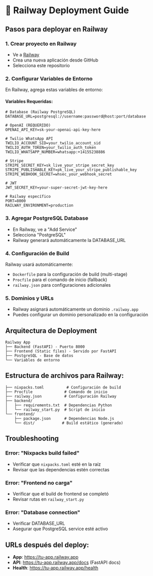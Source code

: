# 🚄 Railway Deployment Guide

## Pasos para deployar en Railway

### 1. Crear proyecto en Railway
- Ve a [Railway](https://railway.app)
- Crea una nueva aplicación desde GitHub
- Selecciona este repositorio

### 2. Configurar Variables de Entorno
En Railway, agrega estas variables de entorno:

#### Variables Requeridas:
```env
# Database (Railway PostgreSQL)
DATABASE_URL=postgresql://username:password@host:port/database

# OpenAI (REQUERIDO)
OPENAI_API_KEY=sk-your-openai-api-key-here

# Twilio WhatsApp API
TWILIO_ACCOUNT_SID=your_twilio_account_sid
TWILIO_AUTH_TOKEN=your_twilio_auth_token
TWILIO_WHATSAPP_NUMBER=whatsapp:+14155238886

# Stripe
STRIPE_SECRET_KEY=sk_live_your_stripe_secret_key
STRIPE_PUBLISHABLE_KEY=pk_live_your_stripe_publishable_key
STRIPE_WEBHOOK_SECRET=whsec_your_webhook_secret

# JWT
JWT_SECRET_KEY=your-super-secret-jwt-key-here

# Railway específico
PORT=8000
RAILWAY_ENVIRONMENT=production
```

### 3. Agregar PostgreSQL Database
- En Railway, ve a "Add Service" 
- Selecciona "PostgreSQL"
- Railway generará automáticamente la DATABASE_URL

### 4. Configuración de Build
Railway usará automáticamente:
- `Dockerfile` para la configuración de build (multi-stage)
- `Procfile` para el comando de inicio (fallback)
- `railway.json` para configuraciones adicionales

### 5. Dominios y URLs
- Railway asignará automáticamente un dominio `.railway.app`
- Puedes configurar un dominio personalizado en la configuración

## Arquitectura de Deployment

```
Railway App
├── Backend (FastAPI) - Puerto 8000
├── Frontend (Static files) - Servido por FastAPI
├── PostgreSQL - Base de datos
└── Variables de entorno
```

## Estructura de archivos para Railway:
```
├── nixpacks.toml          # Configuración de build
├── Procfile              # Comando de inicio
├── railway.json          # Configuración Railway
├── backend/
│   ├── requirements.txt  # Dependencias Python
│   └── railway_start.py  # Script de inicio
└── frontend/
    ├── package.json      # Dependencias Node.js
    └── dist/            # Build estático (generado)
```

## Troubleshooting

### Error: "Nixpacks build failed"
- Verificar que `nixpacks.toml` esté en la raíz
- Revisar que las dependencias estén correctas

### Error: "Frontend no carga"
- Verificar que el build de frontend se completó
- Revisar rutas en `railway_start.py`

### Error: "Database connection"
- Verificar DATABASE_URL
- Asegurar que PostgreSQL service esté activo

## URLs después del deploy:
- **App**: https://tu-app.railway.app
- **API**: https://tu-app.railway.app/docs (FastAPI docs)
- **Health**: https://tu-app.railway.app/health